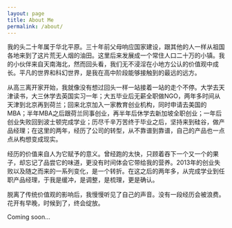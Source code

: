 ```yaml
---
layout: page
title: About Me
permalink: /about/
---
```

我的头二十年属于华北平原。三十年前父母响应国家建设，跟其他的人一样从祖国各地来到了这片荒无人烟的油田。这里后来发展成一个常住人口二十万的小镇。我的小伙伴来自天南海北，然而回头看，我们无不浸淫在小地方公认的价值观中成长。平凡的世界和科幻世界，是我在高中阶段能够接触到的最远的远方。

从高三离开家开始，我就像没有想过回头一样一站接着一站的走个不停。大学去天津读书，大三休学去英国实习一年；大五毕业后无薪全职做NGO，两年多时间从天津到北京再到荷兰；回来北京加入一家教育创业机构，同时申请去美国的MBA；半年MBA之后跟荷兰同事创业，再半年后休学去新加坡全职创业；一年后创业失败回到波士顿完成学业；历尽千辛万苦终于毕业之后，坚持来到硅谷，做产品经理；在这里的两年，经历了公司的转型，从不靠谱到靠谱，自己的产品也一点点从构想变成现实。

经历的价值来自人为它赋予的意义。曾经跑的太快，只顾着吞下一个又一个的果子，却忘记了品尝它的味道，更没有时间体会它带给我的营养。2013年的创业失败以及随之而来的一系列变化，是一个转折。在这之后的两年多，从完成学业到任职产品经理，于我是缓冲，是调整，是梳理，更是确认。

脱离了传统价值观的影响后，我慢慢听见了自己的声音。没有一段经历会被浪费。花开有早晚，时候到了，终会绽放。


Coming soon…
